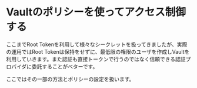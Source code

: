 # Vaultのポリシーを使ってアクセス制御する

ここまでRoot Tokenを利用して様々なシークレットを扱ってきましたが、実際の運用ではRoot Tokenは保持をせずに、最低限の権限のユーザを作成しVaultを利用していきます。また認証も直接トークンで行うのではなく信頼できる認証プロバイダに委託することがベターです。

ここではその一部の方法とポリシーの設定を扱います。

